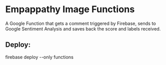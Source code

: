 # Empappathy Image Functions

A Google Function that gets a comment triggered by Firebase, sends to Google Sentiment Analysis and saves back the score and labels received.

## Deploy:

firebase deploy --only functions

